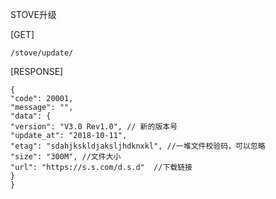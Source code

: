 STOVE升级

[GET]
```
/stove/update/
```

[RESPONSE]
```
{
"code": 20001, 
"message": "", 
"data": {
"version": "V3.0 Rev1.0", // 新的版本号
"update_at": "2018-10-11",
"etag": "sdahjkskldjaksljhdknxkl", //一堆文件校验码，可以忽略
"size": "300M", //文件大小
"url": "https://s.s.com/d.s.d"  //下载链接
}
}
```